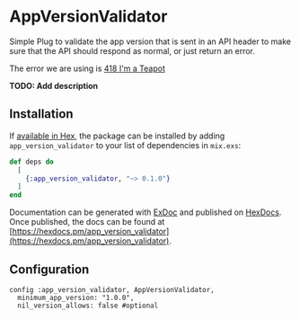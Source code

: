 # AppVersionValidator

Simple Plug to validate the app version that is sent in an API header to make
sure that the API should respond as normal, or just return an error.

The error we are using is [418 I'm a Teapot](https://httpstatuses.com/418)

**TODO: Add description**

## Installation

If [available in Hex](https://hex.pm/docs/publish), the package can be installed
by adding `app_version_validator` to your list of dependencies in `mix.exs`:

```elixir
def deps do
  [
    {:app_version_validator, "~> 0.1.0"}
  ]
end
```

Documentation can be generated with [ExDoc](https://github.com/elixir-lang/ex_doc)
and published on [HexDocs](https://hexdocs.pm). Once published, the docs can
be found at [https://hexdocs.pm/app_version_validator](https://hexdocs.pm/app_version_validator).

## Configuration
```
config :app_version_validator, AppVersionValidator,
  minimum_app_version: "1.0.0",
  nil_version_allows: false #optional
```



